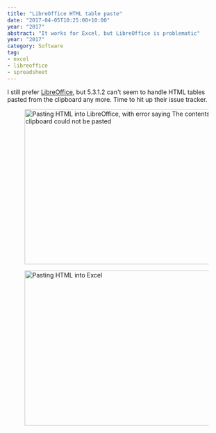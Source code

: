 ```yaml
---
title: "LibreOffice HTML table paste"
date: "2017-04-05T10:25:00+10:00"
year: "2017"
abstract: "It works for Excel, but LibreOffice is problematic"
year: "2017"
category: Software
tag:
- excel
- libreoffice
- spreadsheet
---
```

I still prefer [LibreOffice], but 5.3.1.2 can't seem to handle HTML tables pasted from the clipboard any more. Time to hit up their issue tracker.

<figure><img src="https://rubenerd.com/files/2017/html-table-import-libreoffice.png" alt="Pasting HTML into LibreOffice, with error saying The contents of the clipboard could not be pasted" style="width:500px; height:356px;" /></figure>
<figure><img src="https://rubenerd.com/files/2017/html-table-import-excel.png" alt="Pasting HTML into Excel" style="width:500px; height:356px;" /></figure>

[LibreOffice]: http://www.libreoffice.org


